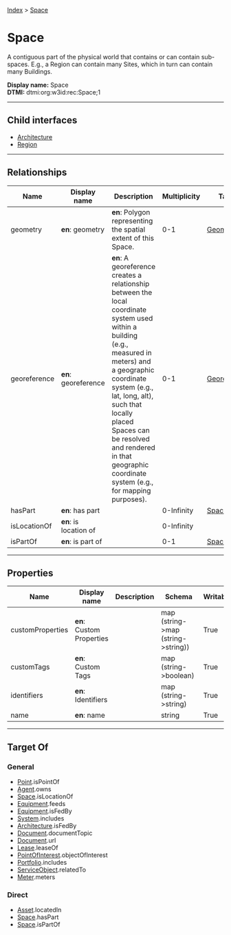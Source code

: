 [Index](../index.md) > [Space](#)
# Space

A contiguous part of the physical world that contains or can contain sub-spaces. E.g., a Region can contain many Sites, which in turn can contain many Buildings.


**Display name:** Space<br />
**DTMI:** dtmi:org:w3id:rec:Space;1

---

## Child interfaces
* [Architecture](Architecture/Architecture.md)
* [Region](Region.md)

---

## Relationships

|Name|Display name|Description|Multiplicity|Target|Properties|Writable|
|-|-|-|-|-|-|-|
|geometry|**en**: geometry|**en**: Polygon representing the spatial extent of this Space.|0-1|[Geometry](../Information/Geometry/Geometry.md)||True|
|georeference|**en**: georeference|**en**: A georeference creates a relationship between the local coordinate system used within a building (e.g., measured in meters) and a geographic coordinate system (e.g., lat, long, alt), such that locally placed Spaces can be resolved and rendered in that geographic coordinate system (e.g., for mapping purposes).|0-1|[Georeference](../Information/Georeference/Georeference.md)||True|
|hasPart|**en**: has part||0-Infinity|[Space](#)||True|
|isLocationOf|**en**: is location of||0-Infinity|||True|
|isPartOf|**en**: is part of||0-1|[Space](#)||True|

---

## Properties

|Name|Display name|Description|Schema|Writable|
|-|-|-|-|-|
|customProperties|**en**: Custom Properties||map (string->map (string->string))|True|
|customTags|**en**: Custom Tags||map (string->boolean)|True|
|identifiers|**en**: Identifiers||map (string->string)|True|
|name|**en**: name||string|True|

---

## Target Of
### General
* [Point](../Point/Point.md).isPointOf
* [Agent](../Agent/Agent.md).owns
* [Space](#).isLocationOf
* [Equipment](../Asset/Equipment/Equipment.md).feeds
* [Equipment](../Asset/Equipment/Equipment.md).isFedBy
* [System](../Collection/System/System.md).includes
* [Architecture](Architecture/Architecture.md).isFedBy
* [Document](../Information/Document/Document.md).documentTopic
* [Document](../Information/Document/Document.md).url
* [Lease](../Event/Lease.md).leaseOf
* [PointOfInterest](../Information/PointOfInterest.md).objectOfInterest
* [Portfolio](../Collection/Portfolio.md).includes
* [ServiceObject](../Information/ServiceObject/ServiceObject.md).relatedTo
* [Meter](../Asset/Equipment/Meter/Meter.md).meters
### Direct
* [Asset](../Asset/Asset.md).locatedIn
* [Space](#).hasPart
* [Space](#).isPartOf
